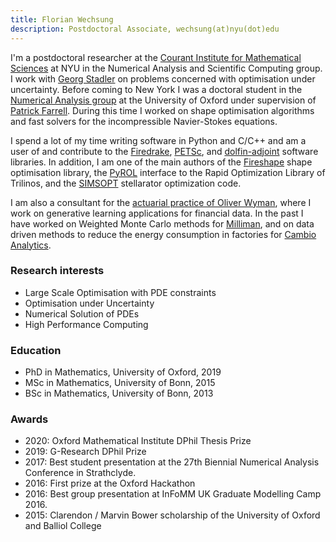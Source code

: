 ```yaml
---
title: Florian Wechsung
description: Postdoctoral Associate, wechsung(at)nyu(dot)edu
---
```


I'm a postdoctoral researcher at the [Courant Institute for Mathematical Sciences](https://cims.nyu.edu) at NYU in the Numerical Analysis and Scientific Computing group.
I work with [Georg Stadler](https://math.nyu.edu/~stadler/) on problems concerned with optimisation under uncertainty.
Before coming to New York I was a doctoral student in the [Numerical Analysis group](http://www.maths.ox.ac.uk/groups/numerical-analysis) at the University of Oxford under supervision of [Patrick Farrell](http://www.pefarrell.org).
During this time I worked on shape optimisation algorithms and fast solvers for the incompressible Navier-Stokes equations.

I spend a lot of my time writing software in Python and C/C++ and am a user of and contribute to the [Firedrake](https://firedrakeproject.org), [PETSc](https://www.mcs.anl.gov/petsc/), and [dolfin-adjoint](http://www.dolfin-adjoint.org/en/latest/) software libraries.
In addition, I am one of the main authors of the [Fireshape](https://github.com/fireshape/fireshape) shape optimisation library, the [PyROL](https://bitbucket.org/pyrol/pyrol/src/master/) interface to the Rapid Optimization Library of Trilinos, and the [SIMSOPT](https://github.com/hiddenSymmetries/simsopt) stellarator optimization code.

I am also a consultant for the [actuarial practice of Oliver Wyman](https://www.oliverwyman.de/our-expertise/capabilities/actuarial.html), where I work on generative learning applications for financial data.
In the past I have worked on Weighted Monte Carlo methods for [Milliman](https://de.milliman.com/), and on data driven methods to reduce the energy consumption in factories for [Cambio Analytics](https://cambio-analytics.com).


### Research interests

- Large Scale Optimisation with PDE constraints
- Optimisation under Uncertainty
- Numerical Solution of PDEs
- High Performance Computing

### Education

- PhD in Mathematics, University of Oxford, 2019
- MSc in Mathematics, University of Bonn, 2015
- BSc in Mathematics, University of Bonn, 2013

### Awards

- 2020: Oxford Mathematical Institute DPhil Thesis Prize
- 2019: G-Research DPhil Prize
- 2017: Best student presentation at the 27th Biennial Numerical Analysis Conference in Strathclyde.
- 2016: First prize at the Oxford Hackathon
- 2016: Best group presentation at InFoMM UK Graduate Modelling Camp 2016.
- 2015: Clarendon / Marvin Bower scholarship of the University of Oxford and Balliol College
